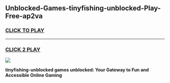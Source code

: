 
## Unblocked-Games-tinyfishing-unblocked-Play-Free-ap2va
<h3>
<a href="https://premium76.site?title=tinyfishing-unblocked&ref=12A">CLICK TO PLAY</a></h3>
<hr>

<h3>
<a href="https://premium76.site?title=tinyfishing-unblocked&ref=12A">CLICK 2 PLAY</a>
  
</h3>

<a href="https://premium76.site?title=tinyfishing-unblocked&ref=12A"><img src="https://clearcache.store/games.png"></a>


**tinyfishing-unblocked games unblocked: Your Gateway to Fun and Accessible Online Gaming**
